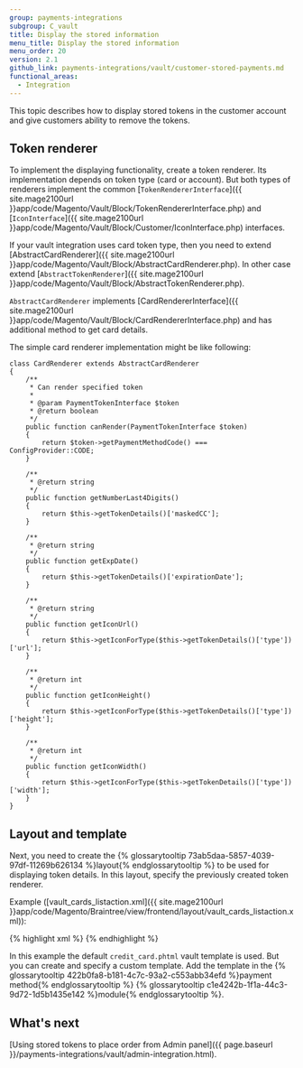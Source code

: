 ```yaml
---
group: payments-integrations
subgroup: C_vault
title: Display the stored information
menu_title: Display the stored information
menu_order: 20
version: 2.1
github_link: payments-integrations/vault/customer-stored-payments.md
functional_areas:
  - Integration
---
```


This topic describes how to display stored tokens in the customer account and give customers ability to remove the tokens. 

## Token renderer

To implement the displaying functionality, create a token renderer. Its
implementation depends on token type (card or account). But both  types of renderers
implement the common [`TokenRendererInterface`]({{ site.mage2100url }}app/code/Magento/Vault/Block/TokenRendererInterface.php)
and [`IconInterface`]({{ site.mage2100url }}app/code/Magento/Vault/Block/Customer/IconInterface.php) interfaces.

If your vault integration uses card token type, then you need to extend [AbstractCardRenderer]({{ site.mage2100url }}app/code/Magento/Vault/Block/AbstractCardRenderer.php). In other case extend [`AbstractTokenRenderer`]({{ site.mage2100url }}app/code/Magento/Vault/Block/AbstractTokenRenderer.php).

`AbstractCardRenderer` implements [CardRendererInterface]({{ site.mage2100url }}app/code/Magento/Vault/Block/CardRendererInterface.php) and
has additional method to get card details.

The simple card renderer implementation might be like following:

``` php?start_inline=1
class CardRenderer extends AbstractCardRenderer
{
    /**
     * Can render specified token
     *
     * @param PaymentTokenInterface $token
     * @return boolean
     */
    public function canRender(PaymentTokenInterface $token)
    {
        return $token->getPaymentMethodCode() === ConfigProvider::CODE;
    }

    /**
     * @return string
     */
    public function getNumberLast4Digits()
    {
        return $this->getTokenDetails()['maskedCC'];
    }

    /**
     * @return string
     */
    public function getExpDate()
    {
        return $this->getTokenDetails()['expirationDate'];
    }

    /**
     * @return string
     */
    public function getIconUrl()
    {
        return $this->getIconForType($this->getTokenDetails()['type'])['url'];
    }

    /**
     * @return int
     */
    public function getIconHeight()
    {
        return $this->getIconForType($this->getTokenDetails()['type'])['height'];
    }

    /**
     * @return int
     */
    public function getIconWidth()
    {
        return $this->getIconForType($this->getTokenDetails()['type'])['width'];
    }
}
```

## Layout and template

Next, you need to create the {% glossarytooltip 73ab5daa-5857-4039-97df-11269b626134 %}layout{% endglossarytooltip %} to be used for displaying token details. In this layout, specify the previously created token renderer.

Example ([vault_cards_listaction.xml]({{ site.mage2100url }}app/code/Magento/Braintree/view/frontend/layout/vault_cards_listaction.xml)):

{% highlight xml %}
<page xmlns:xsi="http://www.w3.org/2001/XMLSchema-instance" xsi:noNamespaceSchemaLocation="urn:magento:framework:View/Layout/etc/page_configuration.xsd">
    <body>
        <referenceContainer name="content">
            <referenceBlock name="vault.cards.list">
                <block class="Magento\Braintree\Block\Customer\CardRenderer" name="braintree.card.renderer" template="Magento_Vault::customer_account/credit_card.phtml"/>
            </referenceBlock>
        </referenceContainer>
    </body>
</page>
{% endhighlight %}

In this example the default `credit_card.phtml` vault template is used. But you can create and specify a custom template. Add the template in the {% glossarytooltip 422b0fa8-b181-4c7c-93a2-c553abb34efd %}payment method{% endglossarytooltip %} {% glossarytooltip c1e4242b-1f1a-44c3-9d72-1d5b1435e142 %}module{% endglossarytooltip %}.

## What's next
 [Using stored tokens to place order from Admin panel]({{ page.baseurl }}/payments-integrations/vault/admin-integration.html).

